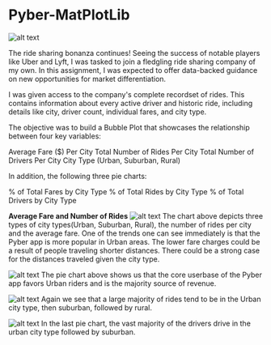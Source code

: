 # Pyber-MatPlotLib

![alt text](https://github.com/cgrinstead12/Pyber-MatPlotLib/blob/master/Images/Ride.png)

The ride sharing bonanza continues! Seeing the success of notable players like Uber and Lyft, I was tasked to join a fledgling ride sharing company of my own. In this assignment, I was expected to offer data-backed guidance on new opportunities for market differentiation.

I was given access to the company's complete recordset of rides. This contains information about every active driver and historic ride, including details like city, driver count, individual fares, and city type.

The objective was to build a Bubble Plot that showcases the relationship between four key variables:

Average Fare ($) Per City
Total Number of Rides Per City
Total Number of Drivers Per City
City Type (Urban, Suburban, Rural)

In addition, the following three pie charts:

% of Total Fares by City Type
% of Total Rides by City Type
% of Total Drivers by City Type


**Average Fare and Number of Rides** 
![alt text](https://github.com/cgrinstead12/Pyber-MatPlotLib/blob/master/Images/PyberRideSharingData2016.png)
The chart above depicts three types of city types(Urban, Suburban, Rural), the number of rides per city and the average fare. One of the trends one can see immediately is that the Pyber app is more popular in Urban areas. The lower fare charges could be a result of people traveling shorter distances. There could be a strong case for the distances traveled given the city type. 

![alt text](https://github.com/cgrinstead12/Pyber-MatPlotLib/blob/master/Images/%25ofTotalFaresbyCityType.png)
The pie chart above shows us that the core userbase of the Pyber app favors Urban riders and is the majority source of revenue.

![alt text](https://github.com/cgrinstead12/Pyber-MatPlotLib/blob/master/Images/%25ofTotalRidesbyCityType.png)
Again we see that a large majority of rides tend to be in the Urban city type, then suburban, followed by rural. 

![alt text](https://github.com/cgrinstead12/Pyber-MatPlotLib/blob/master/Images/%25ofTotalDriversbyCityType.png)
In the last pie chart, the vast majority of the drivers drive in the urban city type followed by suburban. 